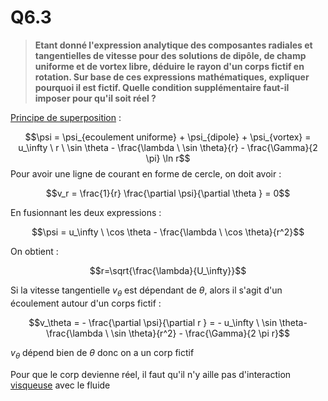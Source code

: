 # Q6.3

> **Etant donné l'expression analytique des composantes radiales et tangentielles de vitesse pour des solutions de dipôle, de champ uniforme et de vortex libre, déduire le rayon d'un corps fictif en rotation. Sur base de ces expressions mathématiques, expliquer pourquoi il est fictif. Quelle condition supplémentaire faut-il imposer pour qu'il soit réel ?**

[Principe de superposition](../Notion/Principe%20de%20superposition.md) :

$$\psi = \psi_{ecoulement uniforme} + \psi_{dipole} + \psi_{vortex} = u_\infty \ r \ \sin \theta - \frac{\lambda \ \sin \theta}{r} - \frac{\Gamma}{2 \pi} \ln r$$
Pour avoir une ligne de courant en forme de cercle, on doit avoir :

$$v_r = \frac{1}{r} \frac{\partial \psi}{\partial \theta } = 0$$

En fusionnant les deux expressions :

$$\psi = u_\infty \ \cos \theta - \frac{\lambda \ \cos \theta}{r^2}$$

On obtient :

$$r=\sqrt{\frac{\lambda}{U_\infty}}$$

Si la vitesse tangentielle $v_\theta$ est dépendant de $\theta$, alors il s'agit d'un écoulement autour d'un corps fictif :

$$v_\theta = - \frac{\partial \psi}{\partial r } = - u_\infty \ \sin \theta- \frac{\lambda \ \sin \theta}{r^2} - \frac{\Gamma}{2 \pi r}$$

$v_\theta$ dépend bien de $\theta$ donc on a un corp fictif

Pour que le corp devienne réel, il faut qu'il n'y aille pas d'interaction [visqueuse](../Notion/Viscosité.md) avec le fluide

